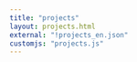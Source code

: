 ```yaml
---
title: "projects"
layout: projects.html
external: "!projects_en.json"
customjs: "projects.js"
---
```


